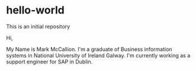 # hello-world
This is an initial repository 

Hi,

My Name is Mark McCallion.
I'm a graduate of Business information systems in National University of Ireland Galway.
I'm currently working as a support engineer for SAP in Dublin.

